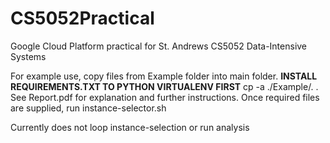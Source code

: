 # CS5052Practical
Google Cloud Platform practical for St. Andrews CS5052 Data-Intensive Systems

For example use, copy files from Example folder into main folder. **INSTALL REQUIREMENTS.TXT TO PYTHON VIRTUALENV FIRST**
  cp -a ./Example/. .
See Report.pdf for explanation and further instructions.
Once required files are supplied, run instance-selector.sh

Currently does not loop instance-selection or run analysis
